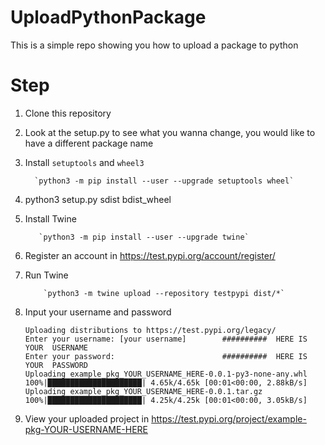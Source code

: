 UploadPythonPackage 
======================
This is a simple repo showing you how to upload a package to python




Step
==============================================

1. Clone this repository
2. Look at the setup.py to see what you wanna change, you would like to have a different package name
3. Install `setuptools` and `wheel3`

         `python3 -m pip install --user --upgrade setuptools wheel`

4. python3 setup.py sdist bdist_wheel
5. Install Twine 

          `python3 -m pip install --user --upgrade twine`

6. Register an account in  https://test.pypi.org/account/register/

7. Run Twine

           `python3 -m twine upload --repository testpypi dist/*`

8. Input your username and password

      ```
      Uploading distributions to https://test.pypi.org/legacy/
      Enter your username: [your username]        ##########  HERE IS YOUR  USERNAME
      Enter your password:                        ##########  HERE IS YOUR  PASSWORD
      Uploading example_pkg_YOUR_USERNAME_HERE-0.0.1-py3-none-any.whl
      100%|█████████████████████| 4.65k/4.65k [00:01<00:00, 2.88kB/s]
      Uploading example_pkg_YOUR_USERNAME_HERE-0.0.1.tar.gz
      100%|█████████████████████| 4.25k/4.25k [00:01<00:00, 3.05kB/s]
      ```

9. View your uploaded project in  https://test.pypi.org/project/example-pkg-YOUR-USERNAME-HERE

